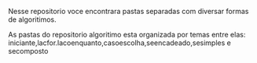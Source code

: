 Nesse repositorio voce encontrara pastas separadas com diversar formas de algoritimos.

As pastas do repositorio algoritimo esta organizada por temas entre elas: iniciante,lacfor.lacoenquanto,casoescolha,seencadeado,sesimples e secomposto
